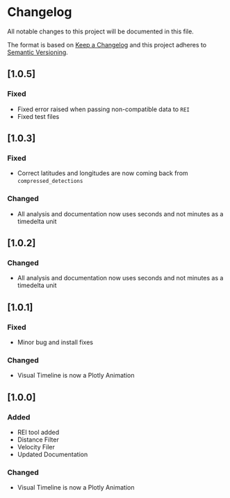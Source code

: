 # Changelog
All notable changes to this project will be documented in this file.

The format is based on [Keep a Changelog](http://keepachangelog.com/en/1.0.0/)
and this project adheres to [Semantic Versioning](http://semver.org/spec/v2.0.0.html).


## [1.0.5]

### Fixed
- Fixed error raised when passing non-compatible data to `REI`
- Fixed test files

## [1.0.3]

### Fixed
- Correct latitudes and longitudes are now coming back from `compressed_detections `

### Changed
- All analysis and documentation now uses seconds and not minutes as a timedelta unit

## [1.0.2]

### Changed
- All analysis and documentation now uses seconds and not minutes as a timedelta unit

## [1.0.1]

### Fixed
- Minor bug and install fixes

### Changed
- Visual Timeline is now a Plotly Animation

## [1.0.0]

### Added
- REI tool added
- Distance Filter
- Velocity Filer
- Updated Documentation

### Changed
- Visual Timeline is now a Plotly Animation
